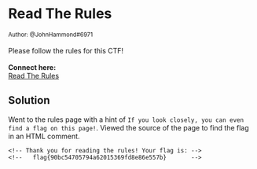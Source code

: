 # Read The Rules 

<small>Author: @JohnHammond#6971</small><br><br>Please follow the rules for this CTF!  <br><br> <b>Connect here:</b><br> <a href="/rules">Read The Rules</a>


## Solution

Went to the rules page with a hint of `If you look closely, you can even find a flag on this page!`. Viewed the source of the page to find the flag in an HTML comment. 

```
<!-- Thank you for reading the rules! Your flag is: -->
<!--   flag{90bc54705794a62015369fd8e86e557b}       -->
```
 

